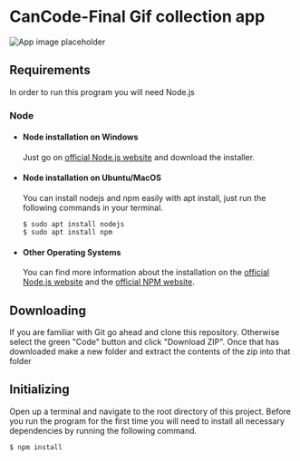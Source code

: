 # CanCode-Final Gif collection app

![App image placeholder](https://github.com/Zadag/CanCode-Final/blob/main/app_preview.png?raw=true)


## Requirements

In order to run this program you will need Node.js

### Node

- #### Node installation on Windows

  Just go on [official Node.js website](https://nodejs.org/) and download the installer.

- #### Node installation on Ubuntu/MacOS

  You can install nodejs and npm easily with apt install, just run the following commands in your terminal.

      $ sudo apt install nodejs
      $ sudo apt install npm

- #### Other Operating Systems
  You can find more information about the installation on the [official Node.js website](https://nodejs.org/) and the [official NPM website](https://npmjs.org/).

## Downloading

If you are familiar with Git go ahead and clone this repository. Otherwise select the green "Code" button and click "Download ZIP". Once that has downloaded make a new folder and extract the contents of the zip into that folder

## Initializing

Open up a terminal and navigate to the root directory of this project. Before you run the program for the first time you will need to install all necessary dependencies by running the following command.

    $ npm install

